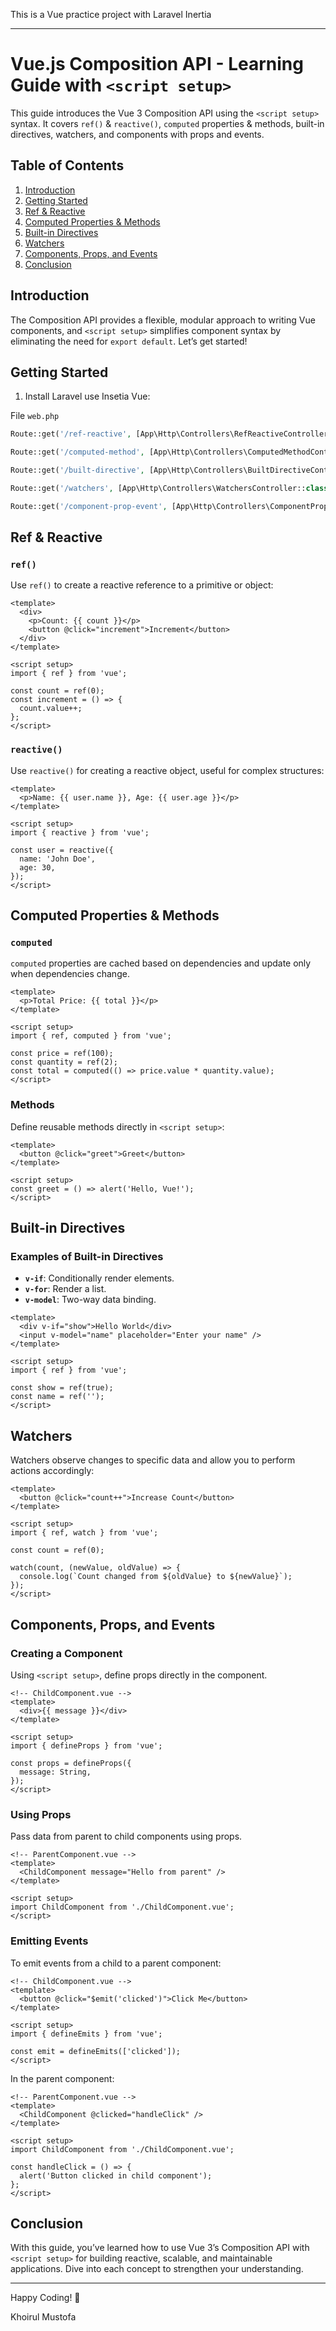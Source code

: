 This is a Vue practice project with Laravel Inertia

---

# Vue.js Composition API - Learning Guide with `<script setup>`

This guide introduces the Vue 3 Composition API using the `<script setup>` syntax. It covers `ref()` & `reactive()`, `computed` properties & methods, built-in directives, watchers, and components with props and events.

## Table of Contents

1. [Introduction](#introduction)
2. [Getting Started](#getting-started)
3. [Ref & Reactive](#ref--reactive)
4. [Computed Properties & Methods](#computed-properties--methods)
5. [Built-in Directives](#built-in-directives)
6. [Watchers](#watchers)
7. [Components, Props, and Events](#components-props-and-events)
8. [Conclusion](#conclusion)

## Introduction

The Composition API provides a flexible, modular approach to writing Vue components, and `<script setup>` simplifies component syntax by eliminating the need for `export default`. Let’s get started!

## Getting Started

1. Install Laravel use Insetia Vue:

File `web.php` 
```php
Route::get('/ref-reactive', [App\Http\Controllers\RefReactiveController::class, 'index'])->name('ref.reactive');

Route::get('/computed-method', [App\Http\Controllers\ComputedMethodController::class, 'index'])->name('computed.method');

Route::get('/built-directive', [App\Http\Controllers\BuiltDirectiveController::class, 'index'])->name('built.directive');

Route::get('/watchers', [App\Http\Controllers\WatchersController::class, 'index'])->name('watchers');

Route::get('/component-prop-event', [App\Http\Controllers\ComponentPropEventController::class, 'index'])->name('component.prop.event');
```


## Ref & Reactive

### `ref()`

Use `ref()` to create a reactive reference to a primitive or object:

```vue
<template>
  <div>
    <p>Count: {{ count }}</p>
    <button @click="increment">Increment</button>
  </div>
</template>

<script setup>
import { ref } from 'vue';

const count = ref(0);
const increment = () => {
  count.value++;
};
</script>
```

### `reactive()`

Use `reactive()` for creating a reactive object, useful for complex structures:

```vue
<template>
  <p>Name: {{ user.name }}, Age: {{ user.age }}</p>
</template>

<script setup>
import { reactive } from 'vue';

const user = reactive({
  name: 'John Doe',
  age: 30,
});
</script>
```

## Computed Properties & Methods

### `computed`

`computed` properties are cached based on dependencies and update only when dependencies change.

```vue
<template>
  <p>Total Price: {{ total }}</p>
</template>

<script setup>
import { ref, computed } from 'vue';

const price = ref(100);
const quantity = ref(2);
const total = computed(() => price.value * quantity.value);
</script>
```

### Methods

Define reusable methods directly in `<script setup>`:

```vue
<template>
  <button @click="greet">Greet</button>
</template>

<script setup>
const greet = () => alert('Hello, Vue!');
</script>
```

## Built-in Directives

### Examples of Built-in Directives

- **`v-if`**: Conditionally render elements.
- **`v-for`**: Render a list.
- **`v-model`**: Two-way data binding.

```vue
<template>
  <div v-if="show">Hello World</div>
  <input v-model="name" placeholder="Enter your name" />
</template>

<script setup>
import { ref } from 'vue';

const show = ref(true);
const name = ref('');
</script>
```

## Watchers

Watchers observe changes to specific data and allow you to perform actions accordingly:

```vue
<template>
  <button @click="count++">Increase Count</button>
</template>

<script setup>
import { ref, watch } from 'vue';

const count = ref(0);

watch(count, (newValue, oldValue) => {
  console.log(`Count changed from ${oldValue} to ${newValue}`);
});
</script>
```

## Components, Props, and Events

### Creating a Component

Using `<script setup>`, define props directly in the component.

```vue
<!-- ChildComponent.vue -->
<template>
  <div>{{ message }}</div>
</template>

<script setup>
import { defineProps } from 'vue';

const props = defineProps({
  message: String,
});
</script>
```

### Using Props

Pass data from parent to child components using props.

```vue
<!-- ParentComponent.vue -->
<template>
  <ChildComponent message="Hello from parent" />
</template>

<script setup>
import ChildComponent from './ChildComponent.vue';
</script>
```

### Emitting Events

To emit events from a child to a parent component:

```vue
<!-- ChildComponent.vue -->
<template>
  <button @click="$emit('clicked')">Click Me</button>
</template>

<script setup>
import { defineEmits } from 'vue';

const emit = defineEmits(['clicked']);
</script>
```

In the parent component:

```vue
<!-- ParentComponent.vue -->
<template>
  <ChildComponent @clicked="handleClick" />
</template>

<script setup>
import ChildComponent from './ChildComponent.vue';

const handleClick = () => {
  alert('Button clicked in child component');
};
</script>
```

## Conclusion

With this guide, you’ve learned how to use Vue 3’s Composition API with `<script setup>` for building reactive, scalable, and maintainable applications. Dive into each concept to strengthen your understanding.

--- 

Happy Coding! 🎉

Khoirul Mustofa